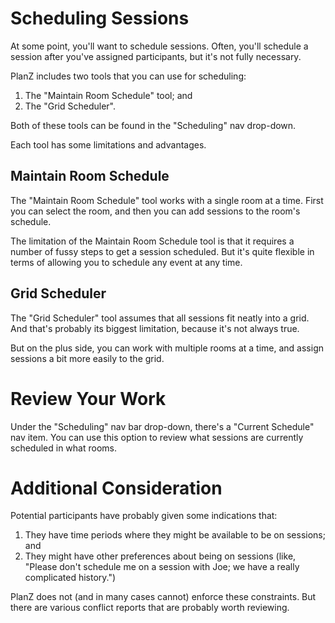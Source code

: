 # Scheduling Sessions

At some point, you'll want to schedule sessions. Often, you'll schedule a session after you've assigned
participants, but it's not fully necessary.

PlanZ includes two tools that you can use for scheduling:

1. The "Maintain Room Schedule" tool; and
2. The "Grid Scheduler".

Both of these tools can be found in the "Scheduling" nav drop-down.

Each tool has some limitations and advantages.

## Maintain Room Schedule

The "Maintain Room Schedule" tool works with a single room at a time. First you can select the room,
and then you can add sessions to the room's schedule.

The limitation of the Maintain Room Schedule tool is that it requires a number of fussy steps to get a
session scheduled. But it's quite flexible in terms of allowing you to schedule any event at any time.

## Grid Scheduler

The "Grid Scheduler" tool assumes that all sessions fit neatly into a grid. And that's probably its
biggest limitation, because it's not always true.

But on the plus side, you can work with multiple rooms at a time, and assign sessions a bit more
easily to the grid.

# Review Your Work

Under the "Scheduling" nav bar drop-down, there's a "Current Schedule" nav item. You can use this
option to review what sessions are currently scheduled in what rooms.

# Additional Consideration

Potential participants have probably given some indications that:

1. They have time periods where they might be available to be on sessions; and
2. They might have other preferences about being on sessions (like, "Please don't schedule me on a session with Joe; we have a really complicated history.")

PlanZ does not (and in many cases cannot) enforce these constraints. But there are various conflict reports that are probably worth reviewing.